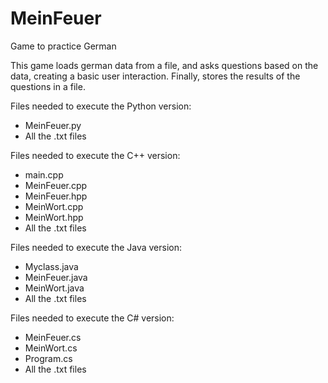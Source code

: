 # MeinFeuer
Game to practice German

This game loads german data from a file, and asks questions based on the data, creating a basic user interaction. Finally, stores the results of the questions in a file.

Files needed to execute the Python version:
- MeinFeuer.py
- All the .txt files

Files needed to execute the C++ version:
- main.cpp
- MeinFeuer.cpp
- MeinFeuer.hpp
- MeinWort.cpp
- MeinWort.hpp
- All the .txt files

Files needed to execute the Java version:
- Myclass.java
- MeinFeuer.java
- MeinWort.java
- All the .txt files

Files needed to execute the C# version:
- MeinFeuer.cs
- MeinWort.cs
- Program.cs
- All the .txt files
